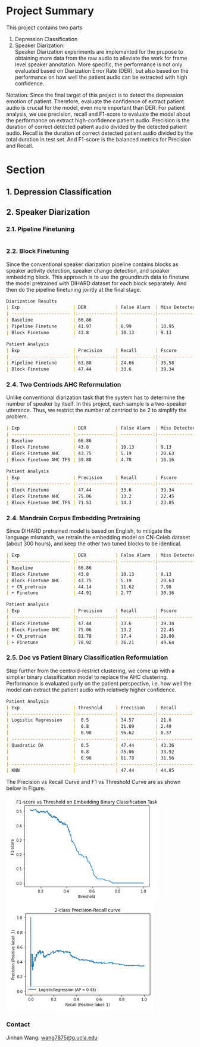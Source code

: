 # Project Summary

This project contains two parts
1. Depression Classification
2. Speaker Diarization: <br/>
        Speaker Diarization experiments are implemented for the prupose to obtaining more data from the raw audio to alleviate the work for frame level speaker annotation. More specific, the performance is not only evaluated based on Diarization Error Rate (DER), but also based on the performance on how well the patient audio can be extracted with high confidence.

Notation: Since the final target of this project is to detect the depression emotion of patient. Therefore, evaluate the confidence of extract patient audio is crucial for the model, even more important than DER. For patient analysis, we use precision, recall and F1-score to evaluate the model about the performance on extract high-confidence patient audio. Precision is the duration of correct detected patient audio divided by the detected patient audio. Recall is the duration of correct detected patient audio divided by the total duration in test set. And F1-score is the balanced metrics for Precision and Recall. 
        
        
# Section
## 1. Depression Classification


## 2. Speaker Diarization

### 2.1. Pipeline Finetuning
```markdown


```
### 2.2. Block Finetuning

Since the conventional speaker diarization pipeline contains blocks as speaker activity detection, speaker change detection, and speaker embedding block. This approach is to use the groundtruth data to finetune the model pretrained with DIHARD dataset for each block separately. And then do the pipeline finetuning jointly at the final stage. 
```markdown
Diarization Results
| Exp                    | DER           | False Alarm  | Miss Detected | Confusion |
| ---------------------- |:-------------:| ------------:|---------------|-----------|
| Baseline               | 66.86         |              |               |           |
| Pipeline Finetune      | 41.97         | 8.99         | 10.95         | 22.02     |
| Block Finetune         | 43.8          | 10.13        | 9.13          | 24.54     | 

``` 
```markdown
Patient Analysis
| Exp                    | Precision     | Recall       | Fscore        |  
| ---------------------- |:-------------:| ------------:|---------------|
| Pipeline Finetune      | 63.88         | 24.66        | 35.58         |
| Block Finetune         | 47.44         | 33.6         | 39.34         | 

``` 

### 2.4. Two Centriods AHC Reformulation
Unlike conventional diarization task that the system has to determine the number of speaker by itself. In this project, each sample is a two-speaker utterance. Thus, we restrict the number of centriod to be 2 to simplify the problem.

```markdown
| Exp                    | DER           | False Alarm  | Miss Detected | Confusion |
| ---------------------- |:-------------:| ------------:|---------------|-----------|
| Baseline               | 66.86         |              |               |           |
| Block Finetune         | 43.8          | 10.13        | 9.13          | 24.54     | 
| Block Finetune AHC     | 43.75         | 5.19         | 20.63         | 17.93     |
| Block Finetune AHC TFS | 39.88         | 4.78         | 16.16         | 18.94     |     

``` 
```markdown
Patient Analysis
| Exp                    | Precision     | Recall       | Fscore        |  
| ---------------------- |:-------------:| ------------:|---------------|
| Block Finetune         | 47.44         | 33.6         | 39.34         | 
| Block Finetune AHC     | 75.06         | 13.2         | 22.45         |
| Block Finetune AHC TFS | 71.53         | 14.3         | 23.85         |

```

### 2.4. Mandrain Corpus Embedding Pretraining
Since DIHARD pretrained model is based on English, to mitigate the language mismatch, we retrain the embedding model on CN-Celeb dataset (about 300 hours), and keep the other two tuned blocks to be identical.

```markdown
| Exp                    | DER           | False Alarm  | Miss Detected | Confusion |
| ---------------------- |:-------------:| ------------:|---------------|-----------|
| Baseline               | 66.86         |              |               |           |
| Block Finetune         | 43.8          | 10.13        | 9.13          | 24.54     | 
| Block Finetune AHC     | 43.75         | 5.19         | 20.63         | 17.93     |
| + CN_pretrain          | 44.14         | 11.62        | 7.98          | 24.54     |
| + Finetune             | 44.91         | 2.77         | 30.36         | 11.78     |
```

```markdown
Patient Analysis
| Exp                    | Precision     | Recall       | Fscore        |  
| ---------------------- |:-------------:| ------------:|---------------|
| Block Finetune         | 47.44         | 33.6         | 39.34         | 
| Block Finetune AHC     | 75.06         | 13.2         | 22.45         |
| + CN_pretrain          | 81.78         | 17.4         | 28.80         | 
| + Finetune             | 78.92         | 36.21        | 49.64         |
```

### 2.5. Doc vs Patient Binary Classification Reformulation
Step further from the centroid-restrict clustering, we come up with a simplier binary classification model to replace the AHC clustering. Performance is evaluated purly on the patient perspective, i.e. how well the model can extract the patient audio with relatively higher confidence.

```markdown
Patient Analysis
| Exp                    | threshold     | Precision    | Recall        | Fscore        |  
| ---------------------- |:-------------:| ------------:|---------------|---------------|
| Logistic Regression    |  0.5          | 34.57        | 21.6          | 26.59         | 
|                        |  0.8          | 31.09        | 2.49          | 4.56          |
|                        |  0.98         | 96.62        | 0.37          | 0.74          | 
| ---------------------- |:-------------:| ------------:|---------------|---------------|
| Quadratic DA           |  0.5          | 47.44        | 43.36         | 42.63         | 
|                        |  0.8          | 75.06        | 33.92         | 36.7          |
|                        |  0.98         | 81.78        | 31.56         | 34.83         | 
| ---------------------- |:-------------:| ------------:|---------------|---------------|
| KNN                    |               | 47.44        | 44.85         | 42.17         | 
```

The Precision vs Recall Curve and F1 vs Threshold Curve are as shown below in Figure.

![Precision vs Recall Curve](pr.png)
![F1-score vs Threshold Curve](f1.png)




### Contact

Jinhan Wang: wang7875@g.ucla.edu
